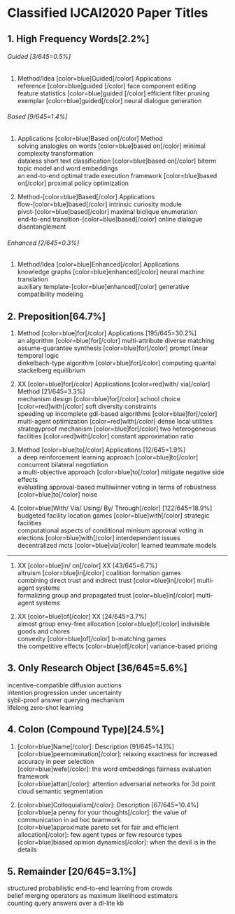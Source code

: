# Classified IJCAI2020 Paper Titles

## 1. High Frequency Words[2.2%] 
######  Guided [3/645=0.5%]
1. Method/Idea [color=blue]Guided[/color] Applications  
reference [color=blue]guided [/color] face component editing  
feature statistics [color=blue]guided [/color] efficient filter pruning  
exemplar [color=blue]guided[/color] neural dialogue generation  

######  Based [9/645=1.4%]  
1. Applications [color=blue]Based on[/color] Method  
solving analogies on words [color=blue]based on[/color] minimal complexity transformation  
dataless short text classification [color=blue]based on[/color] biterm topic model and word embeddings  
an end-to-end optimal trade execution framework [color=blue]based on[/color] proximal policy optimization  

1. Method-[color=blue]Based[/color] Applications  
flow-[color=blue]based[/color] intrinsic curiosity module  
pivot-[color=blue]based[/color] maximal biclique enumeration  
end-to-end transition-[color=blue]based[/color] online dialogue disentanglement  

######  Enhanced [2/645=0.3%]  
1. Method/Idea [color=blue]Enhanced[/color] Applications  
knowledge graphs [color=blue]enhanced[/color] neural machine translation  
auxiliary template-[color=blue]enhanced[/color] generative compatibility modeling  

## 2. Preposition[64.7%]  
1. Method [color=blue]for[/color] Applications [195/645=30.2%]  
an algorithm [color=blue]for[/color] multi-attribute diverse matching  
assume-guarantee synthesis [color=blue]for[/color] prompt linear temporal logic  
dinkelbach-type algorithm [color=blue]for[/color] computing quantal stackelberg equilibrium  

1. XX [color=blue]for[/color] Applications [color=red]with/ via[/color] Method [21/645=3.3%]  
mechanism design [color=blue]for[/color] school choice [color=red]with[/color] soft diversity constraints  
speeding up incomplete gdl-based algorithms [color=blue]for[/color] multi-agent optimization [color=red]with[/color] dense local utilities  
strategyproof mechanism [color=blue]for[/color] two heterogeneous facilities [color=red]with[/color] constant approximation ratio  

1. Method [color=blue]to[/color] Applications [12/645=1.9%]  
a deep reinforcement learning approach [color=blue]to[/color] concurrent bilateral negotiation  
a multi-objective approach [color=blue]to[/color] mitigate negative side effects  
evaluating approval-based multiwinner voting in terms of robustness [color=blue]to[/color] noise  

1. [color=blue]With/ Via/ Using/ By/ Through[/color] [122/645=18.9%]  
budgeted facility location games [color=blue]with[/color] strategic facilities  
computational aspects of conditional minisum approval voting in elections [color=blue]with[/color] interdependent issues  
decentralized mcts [color=blue]via[/color] learned teammate models  

---
1. XX [color=blue]in/ on[/color] XX [43/645=6.7%]  
altruism [color=blue]in[/color] coalition formation games  
combining direct trust and indirect trust [color=blue]in[/color] multi-agent systems  
formalizing group and propagated trust [color=blue]in[/color] multi-agent systems  

1. XX [color=blue]of[/color] XX [24/645=3.7%]  
almost group envy-free allocation [color=blue]of[/color] indivisible goods and chores  
convexity [color=blue]of[/color] b-matching games  
the competitive effects [color=blue]of[/color] variance-based pricing  

## 3. Only Research Object [36/645=5.6%]  
incentive-compatible diffusion auctions  
intention progression under uncertainty  
sybil-proof answer querying mechanism  
lifelong zero-shot learning  

## 4. Colon (Compound Type)[24.5%]  
1. [color=blue]Name[/color]: Description [91/645=14.1%]  
[color=blue]peernomination[/color]: relaxing exactness for increased accuracy in peer selection  
[color=blue]wefe[/color]: the word embeddings fairness evaluation framework  
[color=blue]attan[/color]: attention adversarial networks for 3d point cloud semantic segmentation  

1. [color=blue]Colloquialism[/color]: Description [67/645=10.4%]  
[color=blue]a penny for your thoughts[/color]: the value of communication in ad hoc teamwork  
[color=blue]approximate pareto set for fair and efficient allocation[/color]: few agent types or few resource types  
[color=blue]biased opinion dynamics[/color]: when the devil is in the details  

## 5. Remainder [20/645=3.1%]  
structured probabilistic end-to-end learning from crowds  
belief merging operators as maximum likelihood estimators  
counting query answers over a dl-lite kb  
